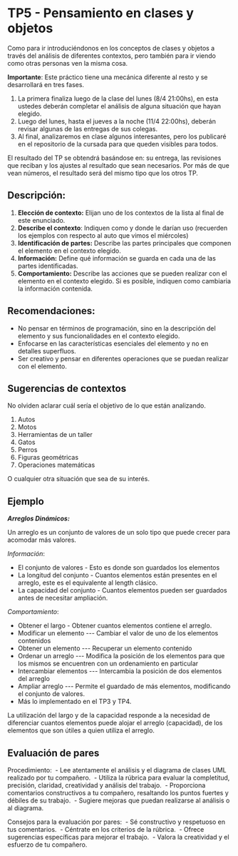 # TP5 - Pensamiento en clases y objetos

Como para ir introduciéndonos en los conceptos de clases y objetos a través del análisis de diferentes contextos, pero también para ir viendo como otras personas ven la misma cosa.

**Importante**: Este práctico tiene una mecánica diferente al resto y se desarrollará en tres fases. 

1.  La primera finaliza luego de la clase del lunes (8/4 21:00hs), en esta ustedes deberán completar el análisis de alguna situación que hayan elegido.
2.  Luego del lunes, hasta el jueves a la noche (11/4 22:00hs), deberán revisar algunas de las entregas de sus colegas.
3.  Al final, analizaremos en clase algunos interesantes, pero los publicaré en el repositorio de la cursada para que queden visibles para todos.

El resultado del TP se obtendrá basándose en: su entrega, las revisiones que reciban y los ajustes al resultado que sean necesarios. Por más de que vean números, el resultado será del mismo tipo que los otros TP.

## **Descripción:**

1.  **Elección de contexto:** Elijan uno de los contextos de la lista al final de este enunciado.
2.  **Describe el contexto**: Indiquen como y donde le darían uso (recuerden los ejemplos con respecto al auto que vimos el miércoles)
3.  **Identificación de partes:** Describe las partes principales que componen el elemento en el contexto elegido.
4.  **Información:** Define qué información se guarda en cada una de las partes identificadas.
5.  **Comportamiento:** Describe las acciones que se pueden realizar con el elemento en el contexto elegido. Si es posible, indiquen como cambiaria la información contenida.

## **Recomendaciones:**

-   No pensar en términos de programación, sino en la descripción del elemento y sus funcionalidades en el contexto elegido.
-   Enfocarse en las características esenciales del elemento y no en detalles superfluos.
-   Ser creativo y pensar en diferentes operaciones que se puedan realizar con el elemento.

## **Sugerencias de contextos**

No olviden aclarar cuál sería el objetivo de lo que están analizando.

1.  Autos
2.  Motos
3.  Herramientas de un taller
4.  Gatos
5.  Perros
6.  Figuras geométricas
7.  Operaciones matemáticas

O cualquier otra situación que sea de su interés.

## **Ejemplo**

***Arreglos Dinámicos:***

Un arreglo es un conjunto de valores de un solo tipo que puede crecer para acomodar más valores.

*Información*:

-   El conjunto de valores - Esto es donde son guardados los elementos
-   La longitud del conjunto - Cuantos elementos están presentes en el arreglo, este es el equivalente al length clásico.
-   La capacidad del conjunto - Cuantos elementos pueden ser guardados antes de necesitar ampliación.

*Comportamiento*:

-   Obtener el largo - Obtener cuantos elementos contiene el arreglo.
-   Modificar un elemento --- Cambiar el valor de uno de los elementos contenidos
-   Obtener un elemento --- Recuperar un elemento contenido
-   Ordenar un arreglo --- Modifica la posición de los elementos para que los mismos se encuentren con un ordenamiento en particular
-   Intercambiar elementos --- Intercambia la posición de dos elementos del arreglo
-   Ampliar arreglo --- Permite el guardado de más elementos, modificando el conjunto de valores.
-   Más lo implementado en el TP3 y TP4.

La utilización del largo y de la capacidad responde a la necesidad de diferenciar cuantos elementos puede alojar el arreglo (capacidad), de los elementos que son útiles a quien utiliza el arreglo.

## Evaluación de pares

Procedimiento:
 - Lee atentamente el análisis y el diagrama de clases UML realizado por tu compañero.
 - Utiliza la rúbrica para evaluar la completitud, precisión, claridad, creatividad y análisis del trabajo.
 - Proporciona comentarios constructivos a tu compañero, resaltando los puntos fuertes y débiles de su trabajo.
 - Sugiere mejoras que puedan realizarse al análisis o al diagrama.

Consejos para la evaluación por pares:
 - Sé constructivo y respetuoso en tus comentarios.
 - Céntrate en los criterios de la rúbrica.
 - Ofrece sugerencias específicas para mejorar el trabajo.
 - Valora la creatividad y el esfuerzo de tu compañero.




